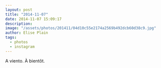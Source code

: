 ```yaml
---
layout: post
title: "2014-11-07"
date: 2014-11-07 15:09:17
description: 
image: "/assets/photos/201411/04d10c55e2174a2569b492dcb60d38c9.jpg"
author: Elise Plain
tags: 
  - photos
  - instagram
---
```


A viento. À bientôt.
<p></p>
